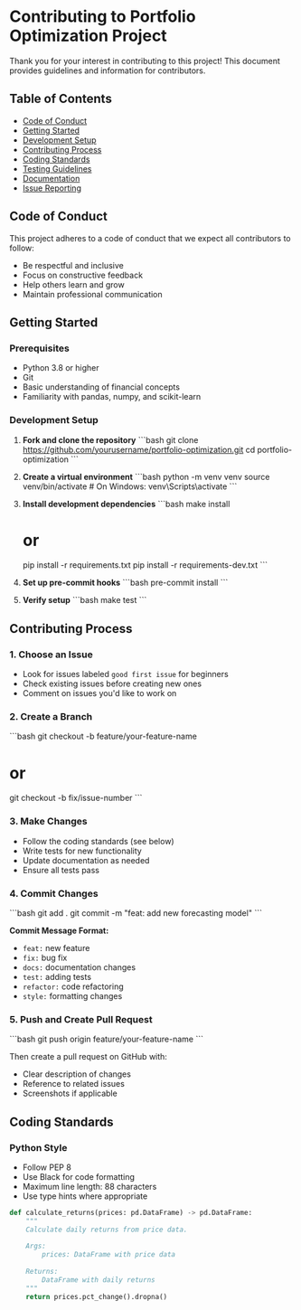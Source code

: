 # Contributing to Portfolio Optimization Project

Thank you for your interest in contributing to this project! This document provides guidelines and information for contributors.

## Table of Contents

- [Code of Conduct](#code-of-conduct)
- [Getting Started](#getting-started)
- [Development Setup](#development-setup)
- [Contributing Process](#contributing-process)
- [Coding Standards](#coding-standards)
- [Testing Guidelines](#testing-guidelines)
- [Documentation](#documentation)
- [Issue Reporting](#issue-reporting)

## Code of Conduct

This project adheres to a code of conduct that we expect all contributors to follow:

- Be respectful and inclusive
- Focus on constructive feedback
- Help others learn and grow
- Maintain professional communication

## Getting Started

### Prerequisites

- Python 3.8 or higher
- Git
- Basic understanding of financial concepts
- Familiarity with pandas, numpy, and scikit-learn

### Development Setup

1. **Fork and clone the repository**
   \`\`\`bash
   git clone https://github.com/yourusername/portfolio-optimization.git
   cd portfolio-optimization
   \`\`\`

2. **Create a virtual environment**
   \`\`\`bash
   python -m venv venv
   source venv/bin/activate  # On Windows: venv\Scripts\activate
   \`\`\`

3. **Install development dependencies**
   \`\`\`bash
   make install
   # or
   pip install -r requirements.txt
   pip install -r requirements-dev.txt
   \`\`\`

4. **Set up pre-commit hooks**
   \`\`\`bash
   pre-commit install
   \`\`\`

5. **Verify setup**
   \`\`\`bash
   make test
   \`\`\`

## Contributing Process

### 1. Choose an Issue

- Look for issues labeled `good first issue` for beginners
- Check existing issues before creating new ones
- Comment on issues you'd like to work on

### 2. Create a Branch

\`\`\`bash
git checkout -b feature/your-feature-name
# or
git checkout -b fix/issue-number
\`\`\`

### 3. Make Changes

- Follow the coding standards (see below)
- Write tests for new functionality
- Update documentation as needed
- Ensure all tests pass

### 4. Commit Changes

\`\`\`bash
git add .
git commit -m "feat: add new forecasting model"
\`\`\`

**Commit Message Format:**
- `feat:` new feature
- `fix:` bug fix
- `docs:` documentation changes
- `test:` adding tests
- `refactor:` code refactoring
- `style:` formatting changes

### 5. Push and Create Pull Request

\`\`\`bash
git push origin feature/your-feature-name
\`\`\`

Then create a pull request on GitHub with:
- Clear description of changes
- Reference to related issues
- Screenshots if applicable

## Coding Standards

### Python Style

- Follow PEP 8
- Use Black for code formatting
- Maximum line length: 88 characters
- Use type hints where appropriate

```python
def calculate_returns(prices: pd.DataFrame) -> pd.DataFrame:
    """
    Calculate daily returns from price data.
    
    Args:
        prices: DataFrame with price data
        
    Returns:
        DataFrame with daily returns
    """
    return prices.pct_change().dropna()
